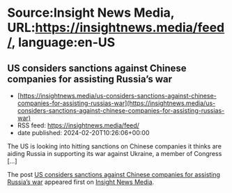 # Source:Insight News Media, URL:https://insightnews.media/feed/, language:en-US

## US considers sanctions against Chinese companies for assisting Russia’s war
 - [https://insightnews.media/us-considers-sanctions-against-chinese-companies-for-assisting-russias-war](https://insightnews.media/us-considers-sanctions-against-chinese-companies-for-assisting-russias-war)
 - RSS feed: https://insightnews.media/feed/
 - date published: 2024-02-20T10:26:06+00:00

<p>The US is looking into hitting sanctions on Chinese companies it thinks are aiding Russia in supporting its war against Ukraine, a member of Congress [&#8230;]</p>
<p>The post <a href="https://insightnews.media/us-considers-sanctions-against-chinese-companies-for-assisting-russias-war/">US considers sanctions against Chinese companies for assisting Russia’s war</a> appeared first on <a href="https://insightnews.media">Insight News Media</a>.</p>

